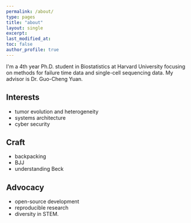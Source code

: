 ```yaml
---
permalink: /about/
type: pages
title: "about"
layout: single
excerpt:
last_modified_at: 
toc: false
author_profile: true
---
```


I'm a 4th year Ph.D. student in Biostatistics at Harvard University focusing on methods for failure time data and single-cell sequencing data. My advisor is Dr. Guo-Cheng Yuan. 

## Interests
- tumor evolution and heterogeneity
- systems architecture
- cyber security

## Craft
- backpacking
- BJJ
- understanding Beck

## Advocacy
- open-source development
- reproducible research
- diversity in STEM.
